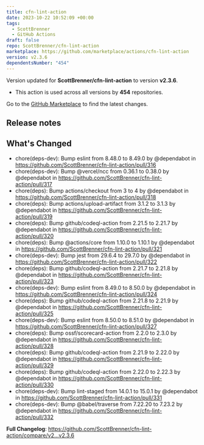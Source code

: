 ```yaml
---
title: cfn-lint-action
date: 2023-10-22 10:52:09 +00:00
tags:
  - ScottBrenner
  - GitHub Actions
draft: false
repo: ScottBrenner/cfn-lint-action
marketplace: https://github.com/marketplace/actions/cfn-lint-action
version: v2.3.6
dependentsNumber: "454"
---
```



Version updated for **ScottBrenner/cfn-lint-action** to version **v2.3.6**.
- This action is used across all versions by **454** repositories.

Go to the [GitHub Marketplace](https://github.com/marketplace/actions/cfn-lint-action) to find the latest changes.

## Release notes

## What's Changed
* chore(deps-dev): Bump eslint from 8.48.0 to 8.49.0 by @dependabot in https://github.com/ScottBrenner/cfn-lint-action/pull/316
* chore(deps-dev): Bump @vercel/ncc from 0.36.1 to 0.38.0 by @dependabot in https://github.com/ScottBrenner/cfn-lint-action/pull/317
* chore(deps): Bump actions/checkout from 3 to 4 by @dependabot in https://github.com/ScottBrenner/cfn-lint-action/pull/318
* chore(deps): Bump actions/upload-artifact from 3.1.2 to 3.1.3 by @dependabot in https://github.com/ScottBrenner/cfn-lint-action/pull/319
* chore(deps): Bump github/codeql-action from 2.21.5 to 2.21.7 by @dependabot in https://github.com/ScottBrenner/cfn-lint-action/pull/320
* chore(deps): Bump @actions/core from 1.10.0 to 1.10.1 by @dependabot in https://github.com/ScottBrenner/cfn-lint-action/pull/321
* chore(deps-dev): Bump jest from 29.6.4 to 29.7.0 by @dependabot in https://github.com/ScottBrenner/cfn-lint-action/pull/322
* chore(deps): Bump github/codeql-action from 2.21.7 to 2.21.8 by @dependabot in https://github.com/ScottBrenner/cfn-lint-action/pull/323
* chore(deps-dev): Bump eslint from 8.49.0 to 8.50.0 by @dependabot in https://github.com/ScottBrenner/cfn-lint-action/pull/324
* chore(deps): Bump github/codeql-action from 2.21.8 to 2.21.9 by @dependabot in https://github.com/ScottBrenner/cfn-lint-action/pull/325
* chore(deps-dev): Bump eslint from 8.50.0 to 8.51.0 by @dependabot in https://github.com/ScottBrenner/cfn-lint-action/pull/327
* chore(deps): Bump ossf/scorecard-action from 2.2.0 to 2.3.0 by @dependabot in https://github.com/ScottBrenner/cfn-lint-action/pull/328
* chore(deps): Bump github/codeql-action from 2.21.9 to 2.22.0 by @dependabot in https://github.com/ScottBrenner/cfn-lint-action/pull/329
* chore(deps): Bump github/codeql-action from 2.22.0 to 2.22.3 by @dependabot in https://github.com/ScottBrenner/cfn-lint-action/pull/330
* chore(deps-dev): Bump lint-staged from 14.0.1 to 15.0.1 by @dependabot in https://github.com/ScottBrenner/cfn-lint-action/pull/331
* chore(deps-dev): Bump @babel/traverse from 7.22.20 to 7.23.2 by @dependabot in https://github.com/ScottBrenner/cfn-lint-action/pull/332


**Full Changelog**: https://github.com/ScottBrenner/cfn-lint-action/compare/v2...v2.3.6
